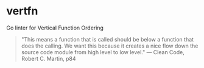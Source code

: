 # vertfn

Go linter for Vertical Function Ordering

> "This means a function that is called should be below a function that does the calling. We want this because it creates a nice flow down the source code module from high level to low level." — Clean Code, Robert C. Martin, p84
